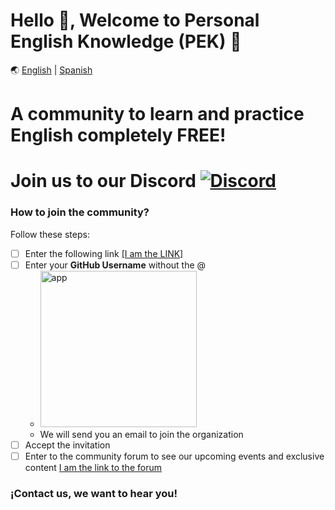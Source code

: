 # Hello 👋, Welcome to Personal English Knowledge (PEK) 🚀

🌏 [English](https://github.com/PEK-Personal-English-Knowledge/.github/blob/main/profile/README.en.md) | [Spanish](https://github.com/PEK-Personal-English-Knowledge/.github/blob/main/profile/README.md)

# A community to learn and practice English completely FREE!

# Join us to our Discord <a href="https://discord.gg/VuTfdxka">![Discord](https://img.shields.io/badge/Discord-7289DA?style=flat-square&logo=discord&logoColor=white)</a>

### How to join the community?


Follow these steps:

- [ ] Enter the following link <a href="https://pek-english.herokuapp.com/" target="_blank">[I am the LINK]</a> 
- [ ] Enter your **GitHub Username** without the @
    - <a href="https://pek-english.herokuapp.com/" target="_blank"><img width="250" alt="app" src="https://user-images.githubusercontent.com/23409026/195021291-b2938e2a-c86f-45d6-86f8-33bade1885d3.png"></a>
    - We will send you an email to join the organization
- [ ] Accept the invitation
- [ ] Enter to the community forum to see our upcoming events and exclusive content [I am the link to the forum](https://github.com/orgs/PEK-Personal-English-Knowledge/discussions)

### ¡Contact us, we want to hear you!
